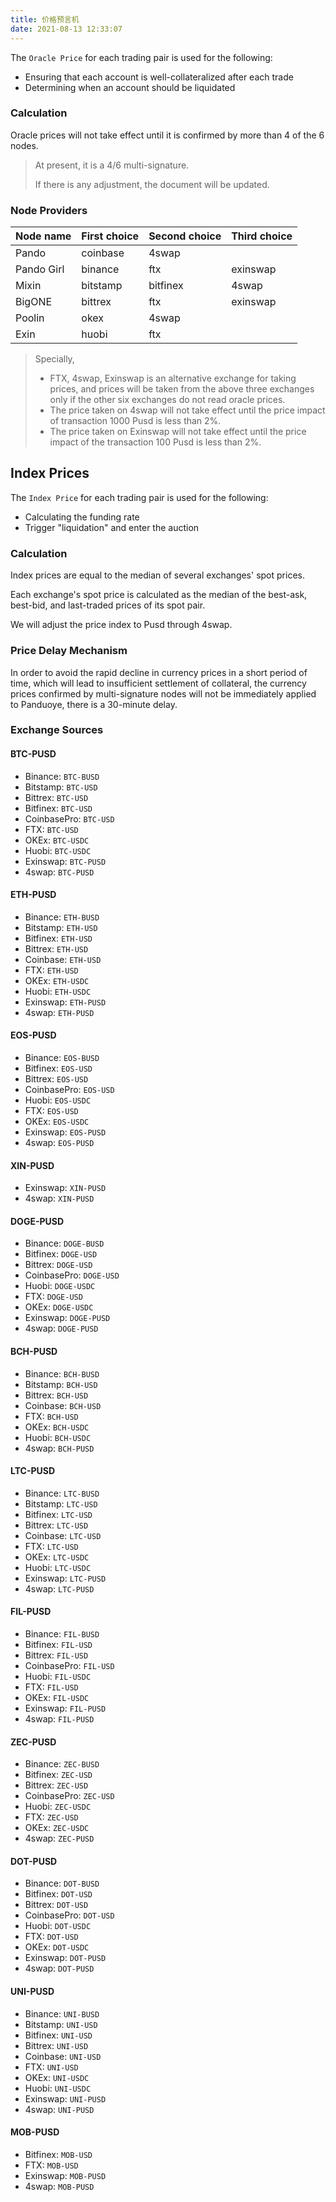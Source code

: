 ```yaml
---
title: 价格预言机
date: 2021-08-13 12:33:07
---
```


The `Oracle Price` for each trading pair is used for the following:

- Ensuring that each account is well-collateralized after each trade
- Determining when an account should be liquidated

### Calculation

Oracle prices will not take effect until it is confirmed by more than 4 of the 6 nodes.

> At present, it is a 4/6 multi-signature. 
> 
> If there is any adjustment, the document will be updated.

### Node Providers

| Node name  | First choice | Second choice | Third choice |
| ---------- | ------------ | ------------- | ------------ |
| Pando      | coinbase     | 4swap         |              |
| Pando Girl | binance      | ftx           | exinswap     |
| Mixin      | bitstamp     | bitfinex      | 4swap        |
| BigONE     | bittrex      | ftx           | exinswap     |
| Poolin     | okex         | 4swap         |              |
| Exin       | huobi        | ftx           |              |

> Specially,
> 
> - FTX, 4swap, Exinswap is an alternative exchange for taking prices, and prices will be taken from the above three exchanges only if the other six exchanges do not read oracle prices.
> - The price taken on 4swap will not take effect until the price impact of transaction 1000 Pusd is less than 2%.
> - The price taken on Exinswap will not take effect until the price impact of the transaction 100 Pusd is less than 2%.

## Index Prices

The `Index Price` for each trading pair is used for the following:

- Calculating the funding rate
- Trigger "liquidation" and enter the auction

### Calculation

Index prices are equal to the median of several exchanges' spot prices.

Each exchange's spot price is calculated as the median of the best-ask, best-bid, and last-traded prices of its spot pair.

We will adjust the price index to Pusd through 4swap.

### Price Delay Mechanism

In order to avoid the rapid decline in currency prices in a short period of time, which will lead to insufficient settlement of collateral, the currency prices confirmed by multi-signature nodes will not be immediately applied to Panduoye, there is a 30-minute delay.

### Exchange Sources

#### BTC-PUSD

- Binance: `BTC-BUSD`
- Bitstamp: `BTC-USD`
- Bittrex: `BTC-USD`
- Bitfinex: `BTC-USD`
- CoinbasePro: `BTC-USD`
- FTX: `BTC-USD`
- OKEx: `BTC-USDC`
- Huobi: `BTC-USDC`
- Exinswap: `BTC-PUSD`
- 4swap: `BTC-PUSD`

#### ETH-PUSD

- Binance: `ETH-BUSD`
- Bitstamp: `ETH-USD`
- Bitfinex: `ETH-USD`
- Bittrex: `ETH-USD`
- Coinbase: `ETH-USD`
- FTX: `ETH-USD`
- OKEx: `ETH-USDC`
- Huobi: `ETH-USDC`
- Exinswap: `ETH-PUSD`
- 4swap: `ETH-PUSD`

#### EOS-PUSD

- Binance: `EOS-BUSD`
- Bitfinex: `EOS-USD`
- Bittrex: `EOS-USD`
- CoinbasePro: `EOS-USD`
- Huobi: `EOS-USDC`
- FTX: `EOS-USD`
- OKEx: `EOS-USDC`
- Exinswap: `EOS-PUSD`
- 4swap: `EOS-PUSD`

#### XIN-PUSD

- Exinswap: `XIN-PUSD`
- 4swap: `XIN-PUSD`

#### DOGE-PUSD

- Binance: `DOGE-BUSD`
- Bitfinex: `DOGE-USD`
- Bittrex: `DOGE-USD`
- CoinbasePro: `DOGE-USD`
- Huobi: `DOGE-USDC`
- FTX: `DOGE-USD`
- OKEx: `DOGE-USDC`
- Exinswap: `DOGE-PUSD`
- 4swap: `DOGE-PUSD`

#### BCH-PUSD

- Binance: `BCH-BUSD`
- Bitstamp: `BCH-USD`
- Bittrex: `BCH-USD`
- Coinbase: `BCH-USD`
- FTX: `BCH-USD`
- OKEx: `BCH-USDC`
- Huobi: `BCH-USDC`
- 4swap: `BCH-PUSD`

#### LTC-PUSD

- Binance: `LTC-BUSD`
- Bitstamp: `LTC-USD`
- Bitfinex: `LTC-USD`
- Bittrex: `LTC-USD`
- Coinbase: `LTC-USD`
- FTX: `LTC-USD`
- OKEx: `LTC-USDC`
- Huobi: `LTC-USDC`
- Exinswap: `LTC-PUSD`
- 4swap: `LTC-PUSD`

#### FIL-PUSD

- Binance: `FIL-BUSD`
- Bitfinex: `FIL-USD`
- Bittrex: `FIL-USD`
- CoinbasePro: `FIL-USD`
- Huobi: `FIL-USDC`
- FTX: `FIL-USD`
- OKEx: `FIL-USDC`
- Exinswap: `FIL-PUSD`
- 4swap: `FIL-PUSD`

#### ZEC-PUSD

- Binance: `ZEC-BUSD`
- Bitfinex: `ZEC-USD`
- Bittrex: `ZEC-USD`
- CoinbasePro: `ZEC-USD`
- Huobi: `ZEC-USDC`
- FTX: `ZEC-USD`
- OKEx: `ZEC-USDC`
- 4swap: `ZEC-PUSD`

#### DOT-PUSD

- Binance: `DOT-BUSD`
- Bitfinex: `DOT-USD`
- Bittrex: `DOT-USD`
- CoinbasePro: `DOT-USD`
- Huobi: `DOT-USDC`
- FTX: `DOT-USD`
- OKEx: `DOT-USDC`
- Exinswap: `DOT-PUSD`
- 4swap: `DOT-PUSD`

#### UNI-PUSD

- Binance: `UNI-BUSD`
- Bitstamp: `UNI-USD`
- Bitfinex: `UNI-USD`
- Bittrex: `UNI-USD`
- Coinbase: `UNI-USD`
- FTX: `UNI-USD`
- OKEx: `UNI-USDC`
- Huobi: `UNI-USDC`
- Exinswap: `UNI-PUSD`
- 4swap: `UNI-PUSD`

#### MOB-PUSD

- Bitfinex: `MOB-USD`
- FTX: `MOB-USD`
- Exinswap: `MOB-PUSD`
- 4swap: `MOB-PUSD`
